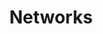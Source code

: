 ---
title: Networks
linkTitle: Networks # The title of left navigation, optional.
navWeight: 400 # Upper weight gets higher precedence, optional.
---